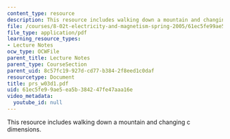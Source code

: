 ```yaml
---
content_type: resource
description: This resource includes walking down a mountain and changing c dimensions.
file: /courses/8-02t-electricity-and-magnetism-spring-2005/61ec5fe99ae5ea5b384247fe47aaa16e_prs_w03d1.pdf
file_type: application/pdf
learning_resource_types:
- Lecture Notes
ocw_type: OCWFile
parent_title: Lecture Notes
parent_type: CourseSection
parent_uid: 8c57fc19-927d-cd77-b384-2f8eed1c0daf
resourcetype: Document
title: prs_w03d1.pdf
uid: 61ec5fe9-9ae5-ea5b-3842-47fe47aaa16e
video_metadata:
  youtube_id: null
---
```

This resource includes walking down a mountain and changing c dimensions.

